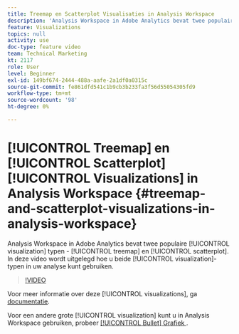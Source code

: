 ```yaml
---
title: Treemap en Scatterplot Visualisaties in Analysis Workspace
description: 'Analysis Workspace in Adobe Analytics bevat twee populaire visualisatietypen: treemap en scatterplot. In deze video wordt uitgelegd hoe u beide visualisatietypen kunt gebruiken in uw analyse.'
feature: Visualizations
topics: null
activity: use
doc-type: feature video
team: Technical Marketing
kt: 2117
role: User
level: Beginner
exl-id: 149bf674-2444-488a-aafe-2a1df0a0315c
source-git-commit: fe861dfd541c1b9cb3b233fa3f56d55054305fd9
workflow-type: tm+mt
source-wordcount: '98'
ht-degree: 0%

---
```


# [!UICONTROL Treemap] en  [!UICONTROL Scatterplot] [!UICONTROL Visualizations] in Analysis Workspace {#treemap-and-scatterplot-visualizations-in-analysis-workspace}

Analysis Workspace in Adobe Analytics bevat twee populaire [!UICONTROL visualization] typen - [!UICONTROL treemap] en [!UICONTROL scatterplot]. In deze video wordt uitgelegd hoe u beide [!UICONTROL visualization]-typen in uw analyse kunt gebruiken.

>[!VIDEO](https://video.tv.adobe.com/v/23988/?quality=12)

Voor meer informatie over deze [!UICONTROL visualizations], ga [documentatie](https://experienceleague.adobe.com/docs/analytics/analyze/analysis-workspace/visualizations/treemap.html?lang=en).

Voor een andere grote [!UICONTROL visualization] kunt u in Analysis Workspace gebruiken, probeer [[!UICONTROL Bullet] Grafiek ](https://experienceleague.adobe.com/docs/analytics-learn/tutorials/analysis-workspace/visualizations/bullet-graph-visualization.html?lang=en).

